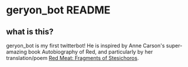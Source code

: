 # geryon_bot README

## what is this?

geryon_bot is my first twitterbot! He is inspired by Anne Carson's super-amazing book Autobiography of Red, and particularly by her translation/poem [Red Meat: Fragments of Stesichoros](https://everythingseverything.wordpress.com/poems-not-written-by-hacks/red-meat-fragments-of-stesichoros/).
